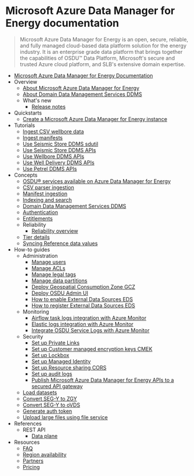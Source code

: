 # Microsoft Azure Data Manager for Energy documentation
> Microsoft Azure Data Manager for Energy is an open, secure, reliable, and fully managed cloud-based data platform solution for the energy industry. It is an enterprise grade data platform that brings together the capabilities of OSDU™ Data Platform, Microsoft's secure and trusted Azure cloud platform, and SLB's extensive domain expertise.
  - [Microsoft Azure Data Manager for Energy Documentation](https://learn.microsoft.com/en-us/azure/energy-data-services/)
  - Overview
    - [About Microsoft Azure Data Manager for Energy](https://learn.microsoft.com/en-us/azure/energy-data-services/overview-microsoft-energy-data-services)
    - [About Domain Data Management Services DDMS](https://learn.microsoft.com/en-us/azure/energy-data-services/overview-ddms)
    - What's new
      - [Release notes](https://learn.microsoft.com/en-us/azure/energy-data-services/release-notes)
  - Quickstarts
    - [Create a Microsoft Azure Data Manager for Energy instance](https://learn.microsoft.com/en-us/azure/energy-data-services/quickstart-create-microsoft-energy-data-services-instance)
  - Tutorials
    - [Ingest CSV wellbore data](https://learn.microsoft.com/en-us/azure/energy-data-services/tutorial-csv-ingestion)
    - [Ingest manifests](https://learn.microsoft.com/en-us/azure/energy-data-services/tutorial-manifest-ingestion)
    - [Use Seismic Store DDMS sdutil](https://learn.microsoft.com/en-us/azure/energy-data-services/tutorial-seismic-ddms-sdutil)
    - [Use Seismic Store DDMS APIs](https://learn.microsoft.com/en-us/azure/energy-data-services/tutorial-seismic-ddms)
    - [Use Wellbore DDMS APIs](https://learn.microsoft.com/en-us/azure/energy-data-services/tutorial-wellbore-ddms)
    - [Use Well Delivery DDMS APIs](https://learn.microsoft.com/en-us/azure/energy-data-services/tutorial-well-delivery-ddms)
    - [Use Petrel DDMS APIs](https://learn.microsoft.com/en-us/azure/energy-data-services/tutorial-petrel-ddms)
  - Concepts
    - [OSDU® services available on Azure Data Manager for Energy](https://learn.microsoft.com/en-us/azure/energy-data-services/osdu-services-on-adme)
    - [CSV parser ingestion](https://learn.microsoft.com/en-us/azure/energy-data-services/concepts-csv-parser-ingestion)
    - [Manifest ingestion](https://learn.microsoft.com/en-us/azure/energy-data-services/concepts-manifest-ingestion)
    - [Indexing and search](https://learn.microsoft.com/en-us/azure/energy-data-services/concepts-index-and-search)
    - [Domain Data Management Services DDMS](https://learn.microsoft.com/en-us/azure/energy-data-services/concepts-ddms)
    - [Authentication](https://learn.microsoft.com/en-us/azure/energy-data-services/concepts-authentication)
    - [Entitlements](https://learn.microsoft.com/en-us/azure/energy-data-services/concepts-entitlements)
    - Reliability
      - [Reliability overview](https://learn.microsoft.com/en-us/azure/reliability/reliability-energy-data-services?toc=/azure/energy-data-services/toc.json&bc=/azure/energy-data-services/breadcrumb/toc.json)
    - [Tier details](https://learn.microsoft.com/en-us/azure/energy-data-services/concepts-tier-details)
    - [Syncing Reference data values](https://learn.microsoft.com/en-us/azure/energy-data-services/concepts-reference-data-values)
  - How-to guides
    - Administration
      - [Manage users](https://learn.microsoft.com/en-us/azure/energy-data-services/how-to-manage-users)
      - [Manage ACLs](https://learn.microsoft.com/en-us/azure/energy-data-services/how-to-manage-acls)
      - [Manage legal tags](https://learn.microsoft.com/en-us/azure/energy-data-services/how-to-manage-legal-tags)
      - [Manage data partitions](https://learn.microsoft.com/en-us/azure/energy-data-services/how-to-add-more-data-partitions)
      - [Deploy Geospatial Consumption Zone GCZ](https://learn.microsoft.com/en-us/azure/energy-data-services/how-to-deploy-gcz)
      - [Deploy OSDU Admin UI](https://learn.microsoft.com/en-us/azure/energy-data-services/how-to-deploy-osdu-admin-ui)
      - [How to enable External Data Sources EDS](https://learn.microsoft.com/en-us/azure/energy-data-services/how-to-enable-external-data-sources)
      - [How to register External Data Sources EDS](https://learn.microsoft.com/en-us/azure/energy-data-services/how-to-register-external-data-sources)
    - Monitoring
      - [Airflow task logs integration with Azure Monitor](https://learn.microsoft.com/en-us/azure/energy-data-services/how-to-integrate-airflow-logs-with-azure-monitor)
      - [Elastic logs integration with Azure Monitor](https://learn.microsoft.com/en-us/azure/energy-data-services/how-to-integrate-elastic-logs-with-azure-monitor)
      - [Integrate OSDU Service Logs with Azure Monitor](https://learn.microsoft.com/en-us/azure/energy-data-services/how-to-integrate-osdu-service-logs-with-azure-monitor)
    - Security
      - [Set up Private Links](https://learn.microsoft.com/en-us/azure/energy-data-services/how-to-set-up-private-links)
      - [Set up Customer managed encryption keys CMEK](https://learn.microsoft.com/en-us/azure/energy-data-services/how-to-manage-data-security-and-encryption)
      - [Set up Lockbox](https://learn.microsoft.com/en-us/azure/energy-data-services/how-to-create-lockbox)
      - [Set up Managed Identity](https://learn.microsoft.com/en-us/azure/energy-data-services/how-to-use-managed-identity)
      - [Set up Resource sharing CORS](https://learn.microsoft.com/en-us/azure/energy-data-services/how-to-enable-cors)
      - [Set up audit logs](https://learn.microsoft.com/en-us/azure/energy-data-services/how-to-manage-audit-logs)
      - [Publish Microsoft Azure Data Manager for Energy APIs to a secured API gateway](https://learn.microsoft.com/en-us/azure/energy-data-services/how-to-secure-apis)
    - [Load datasets](https://github.com/Azure/osdu-data-load-tno)
    - [Convert SEG-Y to ZGY](https://learn.microsoft.com/en-us/azure/energy-data-services/how-to-convert-segy-to-zgy)
    - [Convert SEG-Y to oVDS](https://learn.microsoft.com/en-us/azure/energy-data-services/how-to-convert-segy-to-ovds)
    - [Generate auth token](https://learn.microsoft.com/en-us/azure/energy-data-services/how-to-generate-auth-token)
    - [Upload large files using file service](https://learn.microsoft.com/en-us/azure/energy-data-services/how-to-upload-large-files-using-file-service)
  - References
    - REST API
      - [Data plane](https://microsoft.github.io/adme-samples/)
  - Resources
    - [FAQ](https://learn.microsoft.com/en-us/azure/energy-data-services/faq-energy-data-services.yml)
    - [Region availability](https://azure.microsoft.com/explore/global-infrastructure/products-by-region/?products=energy-data-services&regions=all)
    - [Partners](https://learn.microsoft.com/en-us/azure/energy-data-services/resources-partner-solutions)
    - [Pricing](https://azure.microsoft.com/pricing/details/energy-data-services/)
